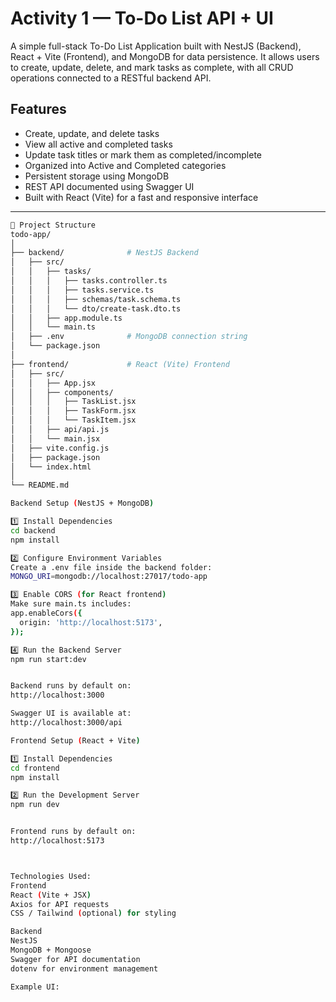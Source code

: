 # Activity 1 — To-Do List API + UI

A simple full-stack To-Do List Application built with NestJS (Backend), React + Vite (Frontend), and MongoDB for data persistence.
It allows users to create, update, delete, and mark tasks as complete, with all CRUD operations connected to a RESTful backend API.

## Features

- Create, update, and delete tasks
- View all active and completed tasks
- Update task titles or mark them as completed/incomplete
- Organized into Active and Completed categories
- Persistent storage using MongoDB
- REST API documented using Swagger UI
- Built with React (Vite) for a fast and responsive interface

---

```bash
📂 Project Structure
todo-app/
│
├── backend/              # NestJS Backend
│   ├── src/
│   │   ├── tasks/
│   │   │   ├── tasks.controller.ts
│   │   │   ├── tasks.service.ts
│   │   │   ├── schemas/task.schema.ts
│   │   │   └── dto/create-task.dto.ts
│   │   ├── app.module.ts
│   │   └── main.ts
│   ├── .env              # MongoDB connection string
│   └── package.json
│
├── frontend/             # React (Vite) Frontend
│   ├── src/
│   │   ├── App.jsx
│   │   ├── components/
│   │   │   ├── TaskList.jsx
│   │   │   ├── TaskForm.jsx
│   │   │   └── TaskItem.jsx
│   │   ├── api/api.js
│   │   └── main.jsx
│   ├── vite.config.js
│   ├── package.json
│   └── index.html
│
└── README.md

Backend Setup (NestJS + MongoDB)

1️⃣ Install Dependencies
cd backend
npm install

2️⃣ Configure Environment Variables
Create a .env file inside the backend folder:
MONGO_URI=mongodb://localhost:27017/todo-app

3️⃣ Enable CORS (for React frontend)
Make sure main.ts includes:
app.enableCors({
  origin: 'http://localhost:5173',
});

4️⃣ Run the Backend Server
npm run start:dev


Backend runs by default on:
http://localhost:3000

Swagger UI is available at:
http://localhost:3000/api

Frontend Setup (React + Vite)

1️⃣ Install Dependencies
cd frontend
npm install

2️⃣ Run the Development Server
npm run dev


Frontend runs by default on:
http://localhost:5173



Technologies Used:
Frontend
React (Vite + JSX)
Axios for API requests
CSS / Tailwind (optional) for styling

Backend
NestJS
MongoDB + Mongoose
Swagger for API documentation
dotenv for environment management

Example UI:
